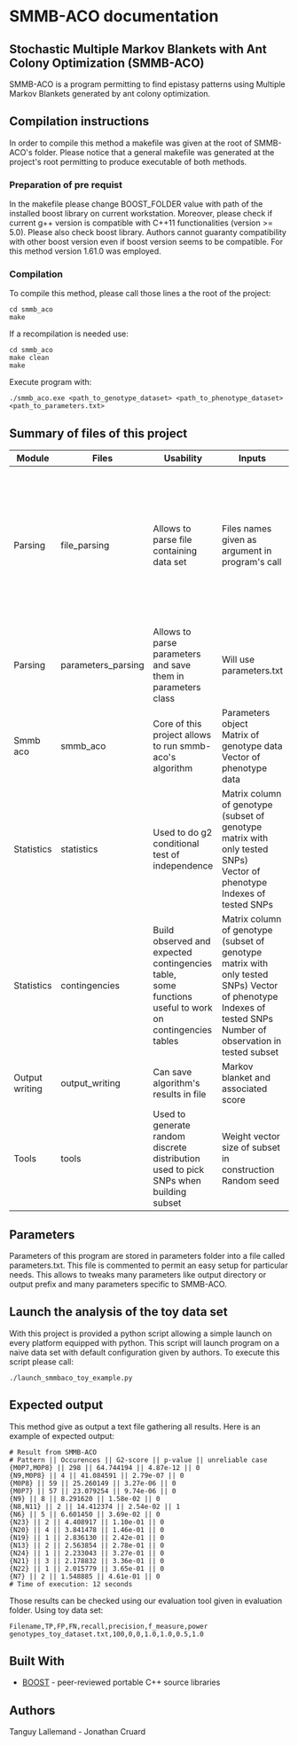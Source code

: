 # SMMB-ACO documentation
## Stochastic Multiple Markov Blankets with Ant Colony Optimization (SMMB-ACO)
SMMB-ACO is a program permitting to find epistasy patterns using Multiple Markov Blankets generated by ant colony optimization.

## Compilation instructions
In order to compile this method a makefile was given at the root of SMMB-ACO's folder. Please notice that a general makefile was generated at the project's root permitting to produce executable of both methods.
### Preparation of pre requist
In the makefile please change BOOST_FOLDER value with path of the installed boost library on current workstation.
Moreover, please check if current g++ version is compatible with C++11 functionalities (version >= 5.0). Please also check boost library. Authors cannot guaranty compatibility with other boost version even if boost version seems to be compatible. For this method version 1.61.0 was employed.
### Compilation
To compile this method, please call those lines a the root of the project:

    cd smmb_aco
    make

If a recompilation is needed use:

    cd smmb_aco
    make clean
    make

Execute program with:

    ./smmb_aco.exe <path_to_genotype_dataset> <path_to_phenotype_dataset> <path_to_parameters.txt>

## Summary of files of this project

| Module         | Files              | Usability                                                                                                  | Inputs                                                                                                                                                         | Outputs                                                                                       |
|----------------|--------------------|------------------------------------------------------------------------------------------------------------|----------------------------------------------------------------------------------------------------------------------------------------------------------------|-----------------------------------------------------------------------------------------------|
| Parsing        | file_parsing       | Allows to parse file containing data set                                                                   | Files names given as argument in program's call                                                                                                                |  One boost matrix containing all genotype data <br> One boost vector containing all phenotype data <br> boost vector with SNPs IDs |
| Parsing        | parameters_parsing | Allows to parse parameters and save them in parameters class                                               | Will use parameters.txt                                                                                                                           | Class object with all parameters as class variables                                           |
| Smmb aco       | smmb_aco           | Core of this project allows to run smmb-aco's algorithm                                                    | Parameters object <br> Matrix of genotype data <br> Vector of phenotype data                                                                                             | A set of different Markov Blanket found during the run                                                                          |
| Statistics     | statistics         | Used to do g2 conditional test of independence                                                            | Matrix column of genotype (subset of genotype matrix with only tested SNPs) <br> Vector of phenotype <br> Indexes of tested SNPs                                         |  g2 score and associated p-value Number of cell considered as non reliable because n<5         |
| Statistics     | contingencies      |  Build observed and expected contingencies table,<br>   some functions useful to work on contingencies tables | Matrix column of genotype (subset of genotype matrix with only tested SNPs) Vector of phenotype  Indexes of tested SNPs Number of observation in tested subset |  One observed contingency table <br> One expected contingency table                                |
| Output writing | output_writing     | Can save algorithm's results in file                                                                       | Markov blanket and associated score                                                                                                                            | Final result file                                                                             |
| Tools          | tools              |   Used to generate random discrete distribution used to pick   SNPs when building subset                   |  Weight vector size of subset in construction Random seed                                                                                                      | Subset of SNPs for every ant                                                                  |


## Parameters
Parameters of this program are stored in parameters folder into a file called parameters.txt. This file is commented to permit an easy setup for particular needs. This allows to tweaks many parameters like output directory or output prefix and many parameters specific to SMMB-ACO.
## Launch the analysis of the toy data set
With this project is provided a python script allowing a simple launch on every platform equipped with python. This script will launch program on a naive data set with default configuration given by authors.
To execute this script please call:

    ./launch_smmbaco_toy_example.py

## Expected output
This method give as output a text file gathering all results. Here is an example of expected output:

    # Result from SMMB-ACO
    # Pattern || Occurences || G2-score || p-value || unreliable case
    {M0P7,M0P8} || 298 || 64.744194 || 4.87e-12 || 0
    {N9,M0P8} || 4 || 41.084591 || 2.79e-07 || 0
    {M0P8} || 59 || 25.260149 || 3.27e-06 || 0
    {M0P7} || 57 || 23.079254 || 9.74e-06 || 0
    {N9} || 8 || 8.291620 || 1.58e-02 || 0
    {N8,N11} || 2 || 14.412374 || 2.54e-02 || 1
    {N6} || 5 || 6.601450 || 3.69e-02 || 0
    {N23} || 2 || 4.408917 || 1.10e-01 || 0
    {N20} || 4 || 3.841478 || 1.46e-01 || 0
    {N19} || 1 || 2.836130 || 2.42e-01 || 0
    {N13} || 2 || 2.563854 || 2.78e-01 || 0
    {N24} || 1 || 2.233043 || 3.27e-01 || 0
    {N21} || 3 || 2.178832 || 3.36e-01 || 0
    {N22} || 1 || 2.015779 || 3.65e-01 || 0
    {N7} || 2 || 1.548885 || 4.61e-01 || 0
    # Time of execution: 12 seconds


Those results can be checked using our evaluation tool given in evaluation folder.
Using toy data set:

    Filename,TP,FP,FN,recall,precision,f_measure,power
    genotypes_toy_dataset.txt,100,0,0,1.0,1.0,0.5,1.0

## Built With
-   [BOOST](https://www.boost.org/) - peer-reviewed portable C++ source libraries

## Authors
Tanguy Lallemand -
Jonathan Cruard
